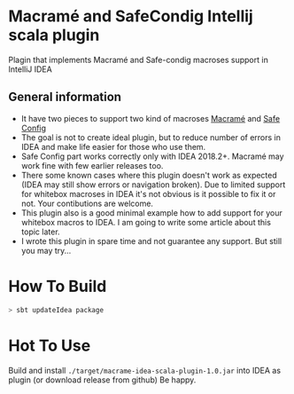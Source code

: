 # Macramé and SafeCondig Intellij scala plugin

Plagin that implements Macramé and Safe-condig macroses support in IntelliJ IDEA

## General information

 - It have two pieces to support two kind of macroses [Macramé](https://github.com/ClaireNeveu/macrame) and [Safe Config](https://github.com/ClaireNeveu/safe-config)
 - The goal is not to create ideal plugin, but to reduce number of errors in IDEA and make life easier for those who use them.
 - Safe Config part works correctly only with IDEA 2018.2+. Macramé may work fine with few earlier releases too.
 - There some known cases where this plugin doesn't work as expected (IDEA may still show errors or navigation broken). Due to limited support for whitebox macroses in IDEA it's not obvious is it possible to fix it or not. Your contibutions are welcome.
 - This plugin also is a good minimal example how to add support for your whitebox macros to IDEA. I am going to write some article about this topic later.
 - I wrote this plugin in spare time and not guarantee any support. But still you may try...

# How To Build

```bash
> sbt updateIdea package
```

# Hot To Use

Build and install `./target/macrame-idea-scala-plugin-1.0.jar` into IDEA as plugin (or download release from github)
Be happy.
